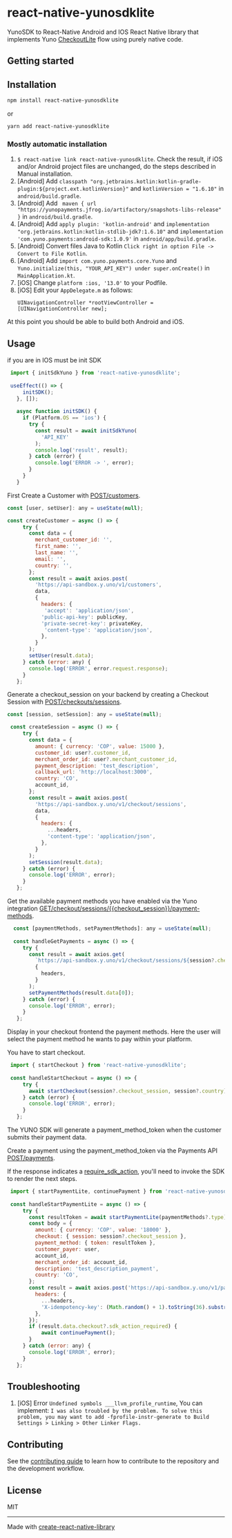 # react-native-yunosdklite
YunoSDK to React-Native Android and IOS
React Native library that implements Yuno [CheckoutLite](https://docs.y.uno/docs/the-ultimate-checkout-lite) flow using purely native code.

## Getting started

## Installation

```sh
npm install react-native-yunosdklite
```
or 
```sh
yarn add react-native-yunosdklite
```

### Mostly automatic installation

1. `$ react-native link react-native-yunosdklite`. Check the result, if iOS and/or Android project files are unchanged, do the steps described in Manual installation. 
1. [Android] Add `classpath "org.jetbrains.kotlin:kotlin-gradle-plugin:${project.ext.kotlinVersion}"` and `kotlinVersion = "1.6.10"` in `android/build.gradle`.
1. [Android] Add ` maven { url "https://yunopayments.jfrog.io/artifactory/snapshots-libs-release" }` in `android/build.gradle`.
1. [Android] Add `apply plugin: 'kotlin-android'` and `implementation "org.jetbrains.kotlin:kotlin-stdlib-jdk7:1.6.10"` and `implementation 'com.yuno.payments:android-sdk:1.0.9'` in `android/app/build.gradle`.
1. [Android] Convert files Java to Kotlin `Click right in option File -> Convert to File Kotlin`.
1. [Android] Add `import com.yuno.payments.core.Yuno` and `Yuno.initialize(this, "YOUR_API_KEY") under super.onCreate()` in `MainApplication.kt`.
1. [iOS] Change `platform :ios, '13.0'` to your Podfile.
1. [iOS] Edit your `AppDelegate.m` as follows:
    ```objc
    UINavigationController *rootViewController = [UINavigationController new];
    ```

At this point you should be able to build both Android and iOS.

## Usage

if you are in IOS must be init SDK
```javascript
 import { initSdkYuno } from 'react-native-yunosdklite';
 
 useEffect(() => {
     initSDK();
   }, []);
 
   async function initSDK() {
     if (Platform.OS == 'ios') {
       try {
         const result = await initSdkYuno(
           'API_KEY'
         );
         console.log('result', result);
       } catch (error) {
         console.log('ERROR -> ', error);
       }
     }
   }
```

First Create a Customer with [POST/customers](https://docs.y.uno/reference/create-a-customer).
```js
const [user, setUser]: any = useState(null);

const createCustomer = async () => {
     try {
       const data = {
         merchant_customer_id: '',
         first_name: '',
         last_name: '',
         email: '',
         country: '',
       };
       const result = await axios.post(
         'https://api-sandbox.y.uno/v1/customers',
         data,
         {
           headers: {
            'accept': 'application/json',
           'public-api-key': publicKey,
           'private-secret-key': privateKey,
            'content-type': 'application/json',
           },
         }
       );
       setUser(result.data);
     } catch (error: any) {
       console.log('ERROR', error.request.response);
     }
   };
```

Generate a checkout_session on your backend by creating a Checkout Session with [POST/checkouts/sessions](https://docs.y.uno/reference/create-checkout-session).
```js
const [session, setSession]: any = useState(null);

 const createSession = async () => {
     try {
       const data = {
         amount: { currency: 'COP', value: 15000 },
         customer_id: user?.customer_id,
         merchant_order_id: user?.merchant_customer_id,
         payment_description: 'test_description',
         callback_url: 'http://localhost:3000',
         country: 'CO',
         account_id,
       };
       const result = await axios.post(
         'https://api-sandbox.y.uno/v1/checkout/sessions',
         data,
         {
           headers: {
             ...headers,
             'content-type': 'application/json',
           },
         }
       );
       setSession(result.data);
     } catch (error) {
       console.log('ERROR', error);
     }
   };
```

Get the available payment methods you have enabled via the Yuno integration [GET/checkout/sessions/{{checkout_session}}/payment-methods](https://docs.y.uno/reference/retrieve-payment-methods-for-checkout).
```js
  const [paymentMethods, setPaymentMethods]: any = useState(null);
  
  const handleGetPayments = async () => {
     try {
       const result = await axios.get(
         `https://api-sandbox.y.uno/v1/checkout/sessions/${session?.checkout_session}/payment-methods`,
         {
           headers,
         }
       );
       setPaymentMethods(result.data[0]);
     } catch (error) {
       console.log('ERROR', error);
     }
   };
```

Display in your checkout frontend the payment methods. Here the user will select the payment method he wants to pay within your platform.

You have to start checkout.
```js
 import { startCheckout } from 'react-native-yunosdklite';
 
 const handleStartCheckout = async () => {
     try {
       await startCheckout(session?.checkout_session, session?.country);
     } catch (error) {
       console.log('ERROR', error);
     }
   };
```

The YUNO SDK will generate a payment_method_token when the customer submits their payment data.

Create a payment using the payment_method_token via the Payments API [POST/payments](https://docs.y.uno/reference/create-a-new-payment).

If the response indicates a [require_sdk_action](https://docs.y.uno/docs/android-sdk), you'll need to invoke the SDK to render the next steps.

```js
 import { startPaymentLite, continuePayment } from 'react-native-yunosdklite';
 
 const handleStartPaymentLite = async () => {
     try {
       const resultToken = await startPaymentLite(paymentMethods?.type);
       const body = {
         amount: { currency: 'COP', value: '18000' },
         checkout: { session: session?.checkout_session },
         payment_method: { token: resultToken },
         customer_payer: user,
         account_id,
         merchant_order_id: account_id,
         description: 'test_description_payment',
         country: 'CO',
       };
       const result = await axios.post('https://api-sandbox.y.uno/v1/payments', body, {
         headers: {
           ...headers,
           'X-idempotency-key': (Math.random() + 1).toString(36).substring(7),
         },
       });
       if (result.data.checkout?.sdk_action_required) {
           await continuePayment();
       }
     } catch (error: any) {
       console.log('ERROR', error);
     }
   };
```

## Troubleshooting
1. [iOS] Error `Undefined symbols ___llvm_profile_runtime`, You can implement: `I was also troubled by the problem. To solve this problem, you may want to add -fprofile-instr-generate to Build Settings > Linking > Other Linker Flags.`

## Contributing

See the [contributing guide](CONTRIBUTING.md) to learn how to contribute to the repository and the development workflow.

## License

MIT

---

Made with [create-react-native-library](https://github.com/callstack/react-native-builder-bob)
